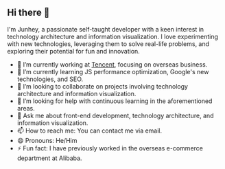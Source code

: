 ## Hi there 👋

I'm Junhey, a passionate self-taught developer with a keen interest in technology architecture and information visualization. I love experimenting with new technologies, leveraging them to solve real-life problems, and exploring their potential for fun and innovation.

- 🔭 I’m currently working at [Tencent](https://www.tencent.com/), focusing on overseas business.
- 🌱 I’m currently learning JS performance optimization, Google's new technologies, and SEO.
- 👯 I’m looking to collaborate on projects involving technology architecture and information visualization.
- 🤔 I’m looking for help with continuous learning in the aforementioned areas.
- 💬 Ask me about front-end development, technology architecture, and information visualization.
- 📫 How to reach me: You can contact me via email.
- 😄 Pronouns: He/Him
- ⚡ Fun fact: I have previously worked in the overseas e-commerce department at Alibaba.
